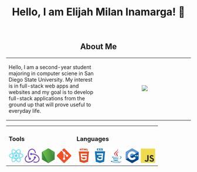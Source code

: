 <div align="center">
  <h1>
    Hello, I am Elijah Milan Inamarga! 👋
  </h1>
  <br>
  <h2 >About Me</h2>
  <table width="100%">
    <tr>
      <td align="left">
        <p>
          Hello, I am a second-year student majoring in computer sciene in San Diego State University. My interest is in full-stack web apps and websites and my goal is to develop full-stack applications from the ground up that will prove useful to everyday life.
        </p>
      </td>
      <td align="center" width="50%">
        <img src="https://encrypted-tbn0.gstatic.com/images?q=tbn:ANd9GcRU9Obofy-DqhDfwEaKcqs1hN_cDaNq4JsNzA&s"/>
      </td>
    </tr>
  </table>
  <table width="100%">
    <tr>
      <td align="left">
        <h3>Tools</h3>
        <img src="https://github.com/devicons/devicon/blob/master/icons/react/react-original.svg" alt="html5" width="40" height="40""/>
        <img src="https://github.com/devicons/devicon/blob/master/icons/redux/redux-original.svg" alt="html5" width="40" height="40""/>
        <img src="https://github.com/devicons/devicon/blob/master/icons/nodejs/nodejs-original.svg" alt="css" width="40" height="40"/>
        <img src="https://github.com/devicons/devicon/blob/master/icons/git/git-original.svg" alt="css" width="40" height="40"/>
      <td align="left">
        <h3>Languages</h3>
        <img src="https://github.com/devicons/devicon/blob/master/icons/html5/html5-plain-wordmark.svg" alt="html5" width="40" height="40"/>
        <img src="https://github.com/devicons/devicon/blob/master/icons/css3/css3-plain-wordmark.svg" alt="css" width="40" height="40"/>
        <img src="https://github.com/devicons/devicon/blob/master/icons/java/java-original.svg" alt="css" width="40" height="40"/>
        <img src="https://github.com/devicons/devicon/blob/master/icons/cplusplus/cplusplus-original.svg" alt="css" width="40" height="40"/>
        <img src="https://github.com/devicons/devicon/blob/master/icons/javascript/javascript-original.svg" alt="css" width="40" height="40"/>
      </td>
    </tr>
  </table>
</div>
